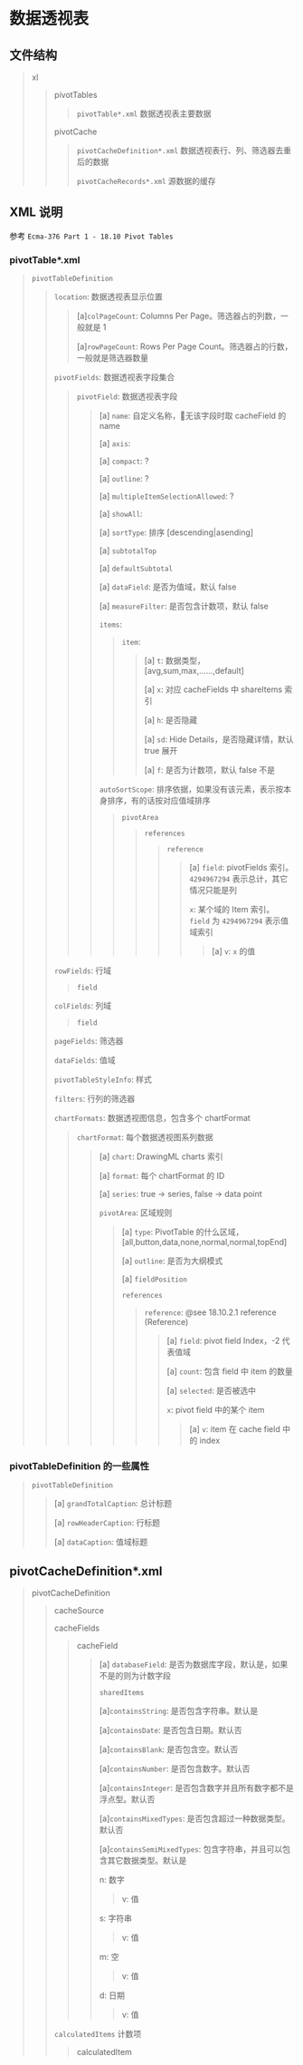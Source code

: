 # 数据透视表

## 文件结构

> xl
>> pivotTables
>>> `pivotTable*.xml`  数据透视表主要数据
>>
>> pivotCache
>>> `pivotCacheDefinition*.xml`  数据透视表行、列、筛选器去重后的数据
>>>
>>> `pivotCacheRecords*.xml`  源数据的缓存
>>
>

## XML 说明

参考 `Ecma-376 Part 1 - 18.10 Pivot Tables`

### pivotTable*.xml

> `pivotTableDefinition`
>> `location`: 数据透视表显示位置
>>> [a]`colPageCount`: Columns Per Page。筛选器占的列数，一般就是 1
>>>
>>> [a]`rowPageCount`: Rows Per Page Count。筛选器占的行数，一般就是筛选器数量
>>
>> `pivotFields`: 数据透视表字段集合
>>> `pivotField`: 数据透视表字段
>>>> [a] `name`: 自定义名称，无该字段时取 cacheField 的 name
>>>>
>>>> [a] `axis`:
>>>>
>>>> [a] `compact`: ?
>>>>
>>>> [a] `outline`: ?
>>>>
>>>> [a] `multipleItemSelectionAllowed`: ?
>>>>
>>>> [a] `showAll`:
>>>>
>>>> [a] `sortType`: 排序 [descending|asending]
>>>>
>>>> [a] `subtotalTop`
>>>>
>>>> [a] `defaultSubtotal`
>>>>
>>>> [a] `dataField`: 是否为值域，默认 false
>>>>
>>>> [a] `measureFilter`: 是否包含计数项，默认 false
>>>>
>>>> `items`:
>>>>> `item`:
>>>>>> [a] `t`: 数据类型，[avg,sum,max,......,default]
>>>>>>
>>>>>> [a] `x`: 对应 cacheFields 中 shareItems 索引
>>>>>>
>>>>>> [a] `h`: 是否隐藏
>>>>>>
>>>>>> [a] `sd`: Hide Details，是否隐藏详情，默认 true 展开
>>>>>>
>>>>>> [a] `f`: 是否为计数项，默认 false 不是
>>>>
>>>> `autoSortScope`: 排序依据，如果没有该元素，表示按本身排序，有的话按对应值域排序
>>>>> `pivotArea`
>>>>>> `references`
>>>>>>> `reference`
>>>>>>>> [a] `field`: pivotFields 索引。`4294967294` 表示总计，其它情况只能是列
>>>>>>>>
>>>>>>>> `x`: 某个域的 Item 索引。`field` 为 `4294967294` 表示值域索引
>>>>>>>>> [a] `v`: `x` 的值
>>
>> `rowFields`: 行域
>>> `field`
>>
>> `colFields`: 列域
>>> `field`
>>
>> `pageFields`: 筛选器
>>
>> `dataFields`: 值域
>>
>> `pivotTableStyleInfo`: 样式
>>
>> `filters`: 行列的筛选器
>>
>> `chartFormats`: 数据透视图信息，包含多个 chartFormat
>>> `chartFormat`: 每个数据透视图系列数据
>>>>
>>>> [a] `chart`: DrawingML charts 索引
>>>>
>>>> [a] `format`: 每个 chartFormat 的 ID
>>>>
>>>> [a] `series`: true -> series, false -> data point
>>>>
>>>> `pivotArea`: 区域规则
>>>>> [a] `type`: PivotTable 的什么区域，[all,button,data,none,normal,normal,topEnd]
>>>>>
>>>>> [a] `outline`: 是否为大纲模式
>>>>>
>>>>> [a] `fieldPosition`
>>>>>
>>>>> `references`
>>>>>> `reference`: @see 18.10.2.1 reference (Reference)
>>>>>>> [a] `field`: pivot field Index，-2 代表值域
>>>>>>>
>>>>>>> [a] `count`: 包含 field 中 item 的数量
>>>>>>>
>>>>>>> [a] `selected`: 是否被选中
>>>>>>>
>>>>>>> `x`: pivot field 中的某个 item
>>>>>>>> [a] `v`: item 在 cache field 中的 index

### pivotTableDefinition 的一些属性

> `pivotTableDefinition`
>> [a] `grandTotalCaption`: 总计标题
>>
>> [a] `rowHeaderCaption`: 行标题
>>
>> [a] `dataCaption`: 值域标题
>

## pivotCacheDefinition*.xml

> pivotCacheDefinition
>> cacheSource
>>
>> cacheFields
>>> cacheField
>>>> [a] `databaseField`: 是否为数据库字段，默认是，如果不是的则为计数字段
>>>>
>>>> `sharedItems`
>>>>
>>>> [a]`containsString`: 是否包含字符串。默认是
>>>>
>>>> [a]`containsDate`: 是否包含日期。默认否
>>>>
>>>> [a]`containsBlank`: 是否包含空。默认否
>>>>
>>>> [a]`containsNumber`: 是否包含数字。默认否
>>>>
>>>> [a]`containsInteger`: 是否包含数字并且所有数字都不是浮点型。默认否
>>>>
>>>> [a]`containsMixedTypes`: 是否包含超过一种数据类型。默认否
>>>>
>>>> [a]`containsSemiMixedTypes`: 包含字符串，并且可以包含其它数据类型。默认是
>>>>
>>>> n: 数字
>>>>
>>>>> v: 值
>>>>
>>>> s: 字符串
>>>>
>>>>> v: 值
>>>>
>>>> m: 空
>>>>
>>>>> v: 值
>>>>
>>>> d: 日期
>>>>
>>>>> v: 值
>>
>> `calculatedItems` 计数项
>>> calculatedItem
